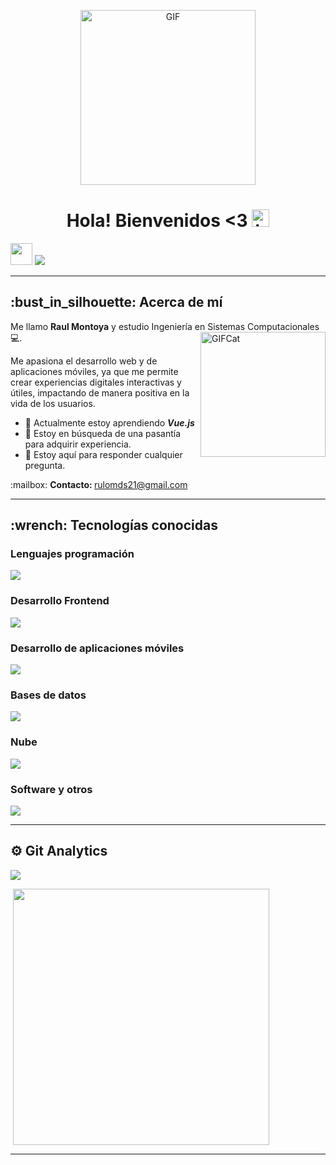 <p align="center">
<img alt="GIF" src="https://github.com/user-attachments/assets/672b55a6-ab5c-4a2b-a14d-250f6cf7a1c8" height="280" />
 <p/>
<h1 align="center"> Hola! Bienvenidos <3 <img src="https://user-images.githubusercontent.com/1303154/88677602-1635ba80-d120-11ea-84d8-d263ba5fc3c0.gif" width="28px" alt="hi"></h1>


<a href="https://bsky.app/profile/rmontoya21.bsky.social">
<img src="https://github.com/user-attachments/assets/550db207-c748-46cf-ad25-64836b63ecb6" width="35px"/></a>
<a href="mailto:rulomds21@gmail.com">
<img src="https://img.shields.io/badge/Gmail-D14836?style=for-the-badge&logo=gmail&logoColor=white" />
</a>
<hr>
<h2>:bust_in_silhouette: Acerca de mí</h2>

Me llamo <strong>Raul Montoya</strong> y estudio Ingeniería en Sistemas Computacionales 💻.<img alt="GIFCat" src="https://github.com/user-attachments/assets/72f27353-c669-4e67-b62b-65a5b2594261" height="200" align="right"/>
<p>Me apasiona el desarrollo web y de aplicaciones móviles, ya que me permite crear experiencias digitales interactivas y útiles, impactando de manera positiva en la vida de los usuarios.</p>

<!-- TODO: Add last video link -->

- :seedling: Actualmente estoy aprendiendo <i><b>Vue.js</b></i> 
- 🤔 Estoy en búsqueda de una pasantía para adquirir experiencia.
- :speech_balloon: Estoy aquí para responder cualquier pregunta. 

  
<p>:mailbox: <b>Contacto: </b><a href="mailto:rulomds21@gmail.com">rulomds21@gmail.com</a></p> 



<hr>
<h2>:wrench: Tecnologías conocidas</h2>
<h3 >Lenguajes programación</h3>
<p align="left">
  <a href="https://skillicons.dev">
    <img src="https://skillicons.dev/icons?i=js,java,python,bash,c,cpp,cs" />
  </a>
</p>
<h3 >Desarrollo Frontend</h3>
<p align="left">
  <a href="https://skillicons.dev">
    <img src="https://skillicons.dev/icons?i=html,css" />
  </a>
</p>
<h3 >Desarrollo de aplicaciones móviles</h3>
<p align="left">
  <a href="https://skillicons.dev">
    <img src="https://skillicons.dev/icons?i=kotlin,androidstudio" />
  </a>
</p>
<h3 >Bases de datos</h3>
<p align="left">
  <a href="https://skillicons.dev">
    <img src="https://skillicons.dev/icons?i=mysql,sqlite" />
  </a>
</p>
<h3>Nube</h3>
<p align="left">
  <a href="https://skillicons.dev">
    <img src="https://skillicons.dev/icons?i=azure" />
  </a>
</p>
<h3 >Software y otros</h3>
<p align="left">
  <a href="https://skillicons.dev">
    <img src="https://skillicons.dev/icons?i=debian,ubuntu,xd,vscode,arduino,figma,git,npm" />
  </a>
</p>


<hr>

<h2>⚙️ Git Analytics</h2>
 
<p><img align="center" src="https://github-readme-stats.vercel.app/api?username=21Rulo&theme=dark&show_icons=true" /></p>
<p>&nbsp;<img align="center" src="https://github-readme-stats.vercel.app/api/top-langs/?username=21Rulo&theme=dark&layout=compact" width="410" /></p>

------
<!-- Last Edited on: 01/12/2024 -->

